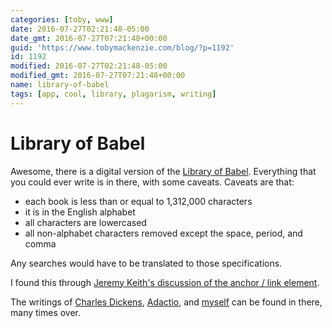 ```yaml
---
categories: [toby, www]
date: 2016-07-27T02:21:48-05:00
date_gmt: 2016-07-27T07:21:48+00:00
guid: 'https://www.tobymackenzie.com/blog/?p=1192'
id: 1192
modified: 2016-07-27T02:21:48-05:00
modified_gmt: 2016-07-27T07:21:48+00:00
name: library-of-babel
tags: [app, cool, library, plagarism, writing]
---
```


Library of Babel
================

Awesome, there is a digital version of the [Library of Babel](https://libraryofbabel.info/).  Everything that you could ever write is in there, with some caveats.  Caveats are that:

- each book is less than or equal to 1,312,000 characters
- it is in the English alphabet
- all characters are lowercased
- all non-alphabet characters removed except the space, period, and comma

Any searches would have to be translated to those specifications.

I found this through [Jeremy Keith's discussion of the anchor / link element](https://adactio.com/articles/10887).

The writings of [Charles Dickens](https://libraryofbabel.info/bookmark.cgi?dickens), [Adactio](https://libraryofbabel.info/bookmark.cgi?adaction_a_borges), and [myself](https://libraryofbabel.info/bookmark.cgi?toby_mackenzie_babel) can be found in there, many times over.
